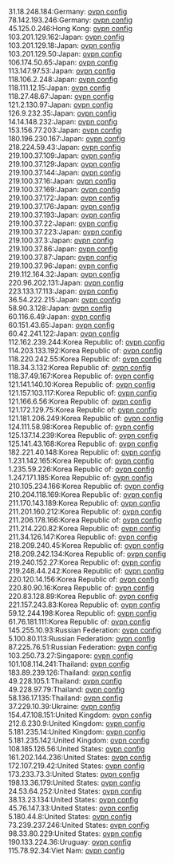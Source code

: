 31.18.248.184:Germany: [ovpn config](vpn/31_18_248_184.ovpn)  
78.142.193.246:Germany: [ovpn config](vpn/78_142_193_246.ovpn)  
45.125.0.246:Hong Kong: [ovpn config](vpn/45_125_0_246.ovpn)  
103.201.129.162:Japan: [ovpn config](vpn/103_201_129_162.ovpn)  
103.201.129.18:Japan: [ovpn config](vpn/103_201_129_18.ovpn)  
103.201.129.50:Japan: [ovpn config](vpn/103_201_129_50.ovpn)  
106.174.50.65:Japan: [ovpn config](vpn/106_174_50_65.ovpn)  
113.147.97.53:Japan: [ovpn config](vpn/113_147_97_53.ovpn)  
118.106.2.248:Japan: [ovpn config](vpn/118_106_2_248.ovpn)  
118.111.12.15:Japan: [ovpn config](vpn/118_111_12_15.ovpn)  
118.27.48.67:Japan: [ovpn config](vpn/118_27_48_67.ovpn)  
121.2.130.97:Japan: [ovpn config](vpn/121_2_130_97.ovpn)  
126.9.232.35:Japan: [ovpn config](vpn/126_9_232_35.ovpn)  
14.14.148.232:Japan: [ovpn config](vpn/14_14_148_232.ovpn)  
153.156.77.203:Japan: [ovpn config](vpn/153_156_77_203.ovpn)  
180.196.230.167:Japan: [ovpn config](vpn/180_196_230_167.ovpn)  
218.224.59.43:Japan: [ovpn config](vpn/218_224_59_43.ovpn)  
219.100.37.109:Japan: [ovpn config](vpn/219_100_37_109.ovpn)  
219.100.37.129:Japan: [ovpn config](vpn/219_100_37_129.ovpn)  
219.100.37.144:Japan: [ovpn config](vpn/219_100_37_144.ovpn)  
219.100.37.16:Japan: [ovpn config](vpn/219_100_37_16.ovpn)  
219.100.37.169:Japan: [ovpn config](vpn/219_100_37_169.ovpn)  
219.100.37.172:Japan: [ovpn config](vpn/219_100_37_172.ovpn)  
219.100.37.176:Japan: [ovpn config](vpn/219_100_37_176.ovpn)  
219.100.37.193:Japan: [ovpn config](vpn/219_100_37_193.ovpn)  
219.100.37.22:Japan: [ovpn config](vpn/219_100_37_22.ovpn)  
219.100.37.223:Japan: [ovpn config](vpn/219_100_37_223.ovpn)  
219.100.37.3:Japan: [ovpn config](vpn/219_100_37_3.ovpn)  
219.100.37.86:Japan: [ovpn config](vpn/219_100_37_86.ovpn)  
219.100.37.87:Japan: [ovpn config](vpn/219_100_37_87.ovpn)  
219.100.37.96:Japan: [ovpn config](vpn/219_100_37_96.ovpn)  
219.112.164.32:Japan: [ovpn config](vpn/219_112_164_32.ovpn)  
220.96.202.131:Japan: [ovpn config](vpn/220_96_202_131.ovpn)  
223.133.17.113:Japan: [ovpn config](vpn/223_133_17_113.ovpn)  
36.54.222.215:Japan: [ovpn config](vpn/36_54_222_215.ovpn)  
58.90.3.128:Japan: [ovpn config](vpn/58_90_3_128.ovpn)  
60.116.6.49:Japan: [ovpn config](vpn/60_116_6_49.ovpn)  
60.151.43.65:Japan: [ovpn config](vpn/60_151_43_65.ovpn)  
60.42.241.122:Japan: [ovpn config](vpn/60_42_241_122.ovpn)  
112.162.239.244:Korea Republic of: [ovpn config](vpn/112_162_239_244.ovpn)  
114.203.133.192:Korea Republic of: [ovpn config](vpn/114_203_133_192.ovpn)  
118.220.242.55:Korea Republic of: [ovpn config](vpn/118_220_242_55.ovpn)  
118.34.3.132:Korea Republic of: [ovpn config](vpn/118_34_3_132.ovpn)  
118.37.49.167:Korea Republic of: [ovpn config](vpn/118_37_49_167.ovpn)  
121.141.140.10:Korea Republic of: [ovpn config](vpn/121_141_140_10.ovpn)  
121.157.103.117:Korea Republic of: [ovpn config](vpn/121_157_103_117.ovpn)  
121.166.6.56:Korea Republic of: [ovpn config](vpn/121_166_6_56.ovpn)  
121.172.129.75:Korea Republic of: [ovpn config](vpn/121_172_129_75.ovpn)  
121.181.206.249:Korea Republic of: [ovpn config](vpn/121_181_206_249.ovpn)  
124.111.58.98:Korea Republic of: [ovpn config](vpn/124_111_58_98.ovpn)  
125.137.14.239:Korea Republic of: [ovpn config](vpn/125_137_14_239.ovpn)  
125.141.43.168:Korea Republic of: [ovpn config](vpn/125_141_43_168.ovpn)  
182.221.40.148:Korea Republic of: [ovpn config](vpn/182_221_40_148.ovpn)  
1.231.142.165:Korea Republic of: [ovpn config](vpn/1_231_142_165.ovpn)  
1.235.59.226:Korea Republic of: [ovpn config](vpn/1_235_59_226.ovpn)  
1.247.171.185:Korea Republic of: [ovpn config](vpn/1_247_171_185.ovpn)  
210.105.234.166:Korea Republic of: [ovpn config](vpn/210_105_234_166.ovpn)  
210.204.118.169:Korea Republic of: [ovpn config](vpn/210_204_118_169.ovpn)  
211.170.143.189:Korea Republic of: [ovpn config](vpn/211_170_143_189.ovpn)  
211.201.160.212:Korea Republic of: [ovpn config](vpn/211_201_160_212.ovpn)  
211.206.178.166:Korea Republic of: [ovpn config](vpn/211_206_178_166.ovpn)  
211.214.220.82:Korea Republic of: [ovpn config](vpn/211_214_220_82.ovpn)  
211.34.126.147:Korea Republic of: [ovpn config](vpn/211_34_126_147.ovpn)  
218.209.240.45:Korea Republic of: [ovpn config](vpn/218_209_240_45.ovpn)  
218.209.242.134:Korea Republic of: [ovpn config](vpn/218_209_242_134.ovpn)  
219.240.152.27:Korea Republic of: [ovpn config](vpn/219_240_152_27.ovpn)  
219.248.44.242:Korea Republic of: [ovpn config](vpn/219_248_44_242.ovpn)  
220.120.14.156:Korea Republic of: [ovpn config](vpn/220_120_14_156.ovpn)  
220.80.90.16:Korea Republic of: [ovpn config](vpn/220_80_90_16.ovpn)  
220.83.128.89:Korea Republic of: [ovpn config](vpn/220_83_128_89.ovpn)  
221.157.243.83:Korea Republic of: [ovpn config](vpn/221_157_243_83.ovpn)  
59.12.244.198:Korea Republic of: [ovpn config](vpn/59_12_244_198.ovpn)  
61.76.181.111:Korea Republic of: [ovpn config](vpn/61_76_181_111.ovpn)  
145.255.10.93:Russian Federation: [ovpn config](vpn/145_255_10_93.ovpn)  
5.100.80.113:Russian Federation: [ovpn config](vpn/5_100_80_113.ovpn)  
87.225.76.51:Russian Federation: [ovpn config](vpn/87_225_76_51.ovpn)  
103.250.73.27:Singapore: [ovpn config](vpn/103_250_73_27.ovpn)  
101.108.114.241:Thailand: [ovpn config](vpn/101_108_114_241.ovpn)  
183.89.239.126:Thailand: [ovpn config](vpn/183_89_239_126.ovpn)  
49.228.105.1:Thailand: [ovpn config](vpn/49_228_105_1.ovpn)  
49.228.97.79:Thailand: [ovpn config](vpn/49_228_97_79.ovpn)  
58.136.17.135:Thailand: [ovpn config](vpn/58_136_17_135.ovpn)  
37.229.10.39:Ukraine: [ovpn config](vpn/37_229_10_39.ovpn)  
154.47.108.151:United Kingdom: [ovpn config](vpn/154_47_108_151.ovpn)  
212.6.230.9:United Kingdom: [ovpn config](vpn/212_6_230_9.ovpn)  
5.181.235.14:United Kingdom: [ovpn config](vpn/5_181_235_14.ovpn)  
5.181.235.142:United Kingdom: [ovpn config](vpn/5_181_235_142.ovpn)  
108.185.126.56:United States: [ovpn config](vpn/108_185_126_56.ovpn)  
161.202.144.236:United States: [ovpn config](vpn/161_202_144_236.ovpn)  
172.107.219.42:United States: [ovpn config](vpn/172_107_219_42.ovpn)  
173.233.73.3:United States: [ovpn config](vpn/173_233_73_3.ovpn)  
198.13.36.179:United States: [ovpn config](vpn/198_13_36_179.ovpn)  
24.53.64.252:United States: [ovpn config](vpn/24_53_64_252.ovpn)  
38.13.23.134:United States: [ovpn config](vpn/38_13_23_134.ovpn)  
45.76.147.33:United States: [ovpn config](vpn/45_76_147_33.ovpn)  
5.180.44.8:United States: [ovpn config](vpn/5_180_44_8.ovpn)  
73.239.237.246:United States: [ovpn config](vpn/73_239_237_246.ovpn)  
98.33.80.229:United States: [ovpn config](vpn/98_33_80_229.ovpn)  
190.133.224.36:Uruguay: [ovpn config](vpn/190_133_224_36.ovpn)  
115.78.92.34:Viet Nam: [ovpn config](vpn/115_78_92_34.ovpn)  
